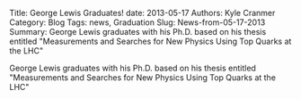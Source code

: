 Title: George Lewis Graduates!
date: 2013-05-17
Authors: Kyle Cranmer
Category: Blog
Tags: news, Graduation
Slug: News-from-05-17-2013
Summary:  George Lewis graduates with his Ph.D. based on his thesis entitled "Measurements and Searches for New Physics Using Top Quarks at the LHC"

 

 George Lewis graduates with his Ph.D. based on his thesis entitled "Measurements and Searches for New Physics Using Top Quarks at the LHC"

 
